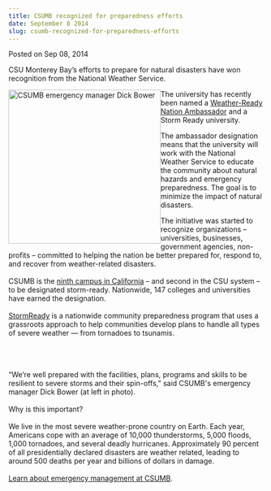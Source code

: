 ```yaml
---
title: CSUMB recognized for preparedness efforts
date: September 8 2014
slug: csumb-recognized-for-preparedness-efforts
---
```


  



<span class="date">Posted on Sep 08, 2014    </span>
<p>CSU Monterey Bay&#x2019;s efforts to prepare for natural disasters have
won recognition from the National Weather Service.</p>
<p><img alt="CSUMB emergency manager Dick Bower" src="https://news.csumb.edu/sites/default/files/65/attachments/news/images/dick_bower_and_nws_person_for_web.jpg" style="width:300px; height:303px; float:left">The university has
recently been named a <a href="https://www.nws.noaa.gov/com/weatherreadynation/ambassadors.html#.U6xKxv1D7Ys" rel="nofollow">Weather-Ready Nation Ambassador</a> and a Storm
Ready university.</img></p>
<p>The ambassador designation means that the university will work
with the National Weather Service to educate the community about
natural hazards and emergency preparedness. The goal is to minimize
the impact of natural disasters.</p>
<p>The initiative was started to recognize organizations &#x2013;
universities, businesses, government agencies, non-profits &#x2013;
committed to helping the nation be better prepared for, respond to,
and recover from weather-related disasters.<br>
<br>
CSUMB is the <a href="https://www.stormready.noaa.gov/university.htm" rel="nofollow">ninth campus in California</a> &#x2013; and second in the CSU
system &#x2013; to be designated storm-ready. Nationwide, 147 colleges and
universities have earned the designation.<br>
<br>
<a href="https://www.stormready.noaa.gov/" rel="nofollow">StormReady</a> is a nationwide community preparedness
program that uses a grassroots approach to help communities develop
plans to handle all types of severe weather &#x2014; from tornadoes to
tsunamis.</br></br></br></br></p>
<p>&#x201C;We&#x2019;re well prepared with the facilities, plans, programs and
skills to be resilient to severe storms and their spin-offs,&#x201D; said
CSUMB&apos;s emergency manager Dick Bower (at left in photo).<br>
<br>
Why is this important?<br>
<br>
We live in the most severe weather-prone country on Earth. Each
year, Americans cope with an average of 10,000 thunderstorms, 5,000
floods, 1,000 tornadoes, and several deadly hurricanes.
Approximately 90 percent of all presidentially declared disasters
are weather related, leading to around 500 deaths per year and
billions of dollars in damage.<br>
<br>
<a href="https://police.csumb.edu/emergency-management" rel="nofollow">Learn about emergency management at CSUMB</a>.</br></br></br></br></br></br></p>





```

